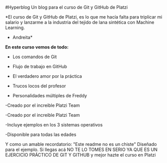 #Hyperblog
Un blog para el curso de Git y GitHub de Platzi

*El curso de Git y GitHub de Platzi, es lo que me hacía falta para triplicar mi salario y lanzarme a la industria del tejido de lana sintética con Machine Learning.
- Andreita*

**En este curso vemos de todo:**

- Los comandos de Git

- Flujo de trabajo en GitHub

- El verdadero amor por  la práctica

- Trucos locos del profesor

- Personalidades múltiples de Freddy

-Creado por el increible Platzi Team


-Creado por el increible Platzi Team

-Incluye ejemplos en los 3 sistemas operativos

-Disponible para todas las edades

Y como un amable recordatorio: "Este readme no es un chiste" Diseñado para el ejemplo. Si llegas acá NO TE LO TOMES EN SERIO YA QUE ES UN EJERCICIO PRÁCTICO DE GIT Y GITHUB y mejor hazte el curso en Platzi